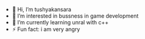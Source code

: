 - 👋 Hi, I’m tushyakansara
- 👀 I’m interested in bussness in game development
- 🌱 I’m currently learning unral with c++
- ⚡ Fun fact: i am very angry 
